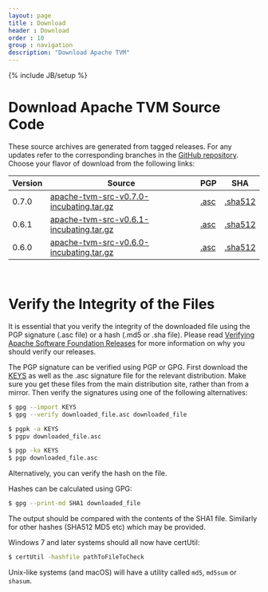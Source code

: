 ```yaml
---
layout: page
title : Download
header : Download
order : 10
group : navigation
description: "Download Apache TVM"
---
```


{% include JB/setup %}

# Download Apache TVM Source Code

These source archives are generated from tagged releases.
For any updates refer to the corresponding branches in the [GitHub repository](https://github.com/apache/incubator-tvm/).
Choose your flavor of download from the following links:

| Version | Source | PGP | SHA |
| ------- | ------ | --- | --- |
| 0.7.0   | [apache-tvm-src-v0.7.0-incubating.tar.gz](https://dist.apache.org/repos/dist/release/tvm/tvm-v0.7.0/apache-tvm-src-v0.7.0-incubating.tar.gz) | [.asc](https://dist.apache.org/repos/dist/release/tvm/tvm-v0.7.0/apache-tvm-src-v0.7.0-incubating.tar.gz.asc) | [.sha512](https://dist.apache.org/repos/dist/release/tvm/tvm-v0.7.0/apache-tvm-src-v0.7.0-incubating.tar.gz.sha512) |
| 0.6.1   | [apache-tvm-src-v0.6.1-incubating.tar.gz](https://dist.apache.org/repos/dist/release/tvm/tvm-v0.6.1/apache-tvm-src-v0.6.1-incubating.tar.gz) | [.asc](https://dist.apache.org/repos/dist/release/tvm/tvm-v0.6.1/apache-tvm-src-v0.6.1-incubating.tar.gz.asc) | [.sha512](https://dist.apache.org/repos/dist/release/tvm/tvm-v0.6.1/apache-tvm-src-v0.6.1-incubating.tar.gz.sha512) |
| 0.6.0   | [apache-tvm-src-v0.6.0-incubating.tar.gz](https://dist.apache.org/repos/dist/release/tvm/tvm-v0.6.0/apache-tvm-src-v0.6.0-incubating.tar.gz) | [.asc](https://dist.apache.org/repos/dist/release/tvm/tvm-v0.6.0/apache-tvm-src-v0.6.0-incubating.tar.gz.asc) | [.sha512](https://dist.apache.org/repos/dist/release/tvm/tvm-v0.6.0/apache-tvm-src-v0.6.0-incubating.tar.gz.sha512) |


<br>

# Verify the Integrity of the Files

It is essential that you verify the integrity of the downloaded file using the PGP signature (.asc file) or a hash (.md5 or .sha file). Please read [Verifying Apache Software Foundation Releases](https://www.apache.org/info/verification.html) for more information on why you should verify our releases.

The PGP signature can be verified using PGP or GPG. First download the [KEYS](https://downloads.apache.org/tvm/KEYS) as well as the .asc signature file for the relevant distribution. Make sure you get these files from the main distribution site, rather than from a mirror. Then verify the signatures using one of the following alternatives:

```bash
$ gpg --import KEYS
$ gpg --verify downloaded_file.asc downloaded_file
```

```bash
$ pgpk -a KEYS
$ pgpv downloaded_file.asc
```

```bash
$ pgp -ka KEYS
$ pgp downloaded_file.asc
```

Alternatively, you can verify the hash on the file.

Hashes can be calculated using GPG:

```bash
$ gpg --print-md SHA1 downloaded_file
```

The output should be compared with the contents of the SHA1 file. Similarly for other hashes (SHA512 MD5 etc) which may be provided.

Windows 7 and later systems should all now have certUtil:

```bash
$ certUtil -hashfile pathToFileToCheck
```

Unix-like systems (and macOS) will have a utility called `md5`, `md5sum` or `shasum`.
